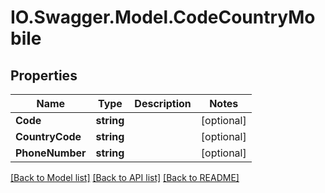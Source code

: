# IO.Swagger.Model.CodeCountryMobile
## Properties

Name | Type | Description | Notes
------------ | ------------- | ------------- | -------------
**Code** | **string** |  | [optional] 
**CountryCode** | **string** |  | [optional] 
**PhoneNumber** | **string** |  | [optional] 

[[Back to Model list]](../README.md#documentation-for-models) [[Back to API list]](../README.md#documentation-for-api-endpoints) [[Back to README]](../README.md)

